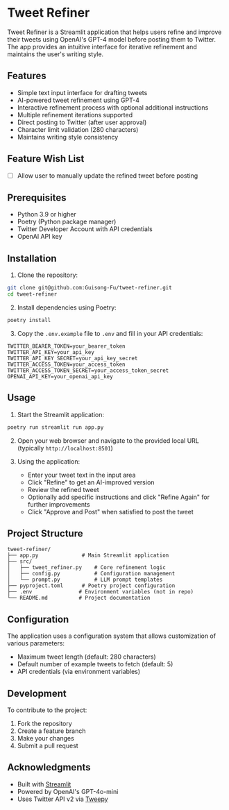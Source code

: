 # Tweet Refiner

Tweet Refiner is a Streamlit application that helps users refine and improve their tweets using OpenAI's GPT-4 model before posting them to Twitter. The app provides an intuitive interface for iterative refinement and maintains the user's writing style.

## Features

- Simple text input interface for drafting tweets
- AI-powered tweet refinement using GPT-4
- Interactive refinement process with optional additional instructions
- Multiple refinement iterations supported
- Direct posting to Twitter (after user approval)
- Character limit validation (280 characters)
- Maintains writing style consistency

## Feature Wish List

- [ ] Allow user to manually update the refined tweet before posting


## Prerequisites

- Python 3.9 or higher
- Poetry (Python package manager)
- Twitter Developer Account with API credentials
- OpenAI API key

## Installation

1. Clone the repository:
```bash
git clone git@github.com:Guisong-Fu/tweet-refiner.git
cd tweet-refiner
```

2. Install dependencies using Poetry:
```bash
poetry install
```

3. Copy the `.env.example` file to `.env` and fill in your API credentials:
```env
TWITTER_BEARER_TOKEN=your_bearer_token
TWITTER_API_KEY=your_api_key
TWITTER_API_KEY_SECRET=your_api_key_secret
TWITTER_ACCESS_TOKEN=your_access_token
TWITTER_ACCESS_TOKEN_SECRET=your_access_token_secret
OPENAI_API_KEY=your_openai_api_key
```

## Usage

1. Start the Streamlit application:
```bash
poetry run streamlit run app.py
```

2. Open your web browser and navigate to the provided local URL (typically `http://localhost:8501`)

3. Using the application:
   - Enter your tweet text in the input area
   - Click "Refine" to get an AI-improved version
   - Review the refined tweet
   - Optionally add specific instructions and click "Refine Again" for further improvements
   - Click "Approve and Post" when satisfied to post the tweet

## Project Structure

```
tweet-refiner/
├── app.py              # Main Streamlit application
├── src/
│   ├── tweet_refiner.py    # Core refinement logic
│   ├── config.py           # Configuration management
│   └── prompt.py           # LLM prompt templates
├── pyproject.toml      # Poetry project configuration
├── .env               # Environment variables (not in repo)
└── README.md          # Project documentation
```

## Configuration

The application uses a configuration system that allows customization of various parameters:

- Maximum tweet length (default: 280 characters)
- Default number of example tweets to fetch (default: 5)
- API credentials (via environment variables)

## Development

To contribute to the project:

1. Fork the repository
2. Create a feature branch
3. Make your changes
4. Submit a pull request

## Acknowledgments

- Built with [Streamlit](https://streamlit.io/)
- Powered by OpenAI's GPT-4o-mini
- Uses Twitter API v2 via [Tweepy](https://www.tweepy.org/)
